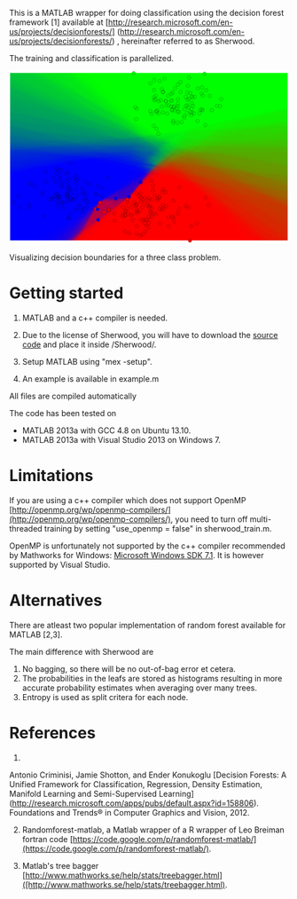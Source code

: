 This is a MATLAB wrapper for doing classification using the decision forest framework [1] available at
[http://research.microsoft.com/en-us/projects/decisionforests/]
(http://research.microsoft.com/en-us/projects/decisionforests/) ,
hereinafter referred to as Sherwood.

The training and classification is parallelized.

![ScreenShot](screenshot/decision_boundaries.png)

Visualizing decision boundaries for a three class problem.

Getting started
===

1. MATLAB and a c++ compiler is needed. 

2. Due to the license of Sherwood, you will have to download 
the [source code](http://research.microsoft.com/en-us/projects/decisionforests/) and place it inside /Sherwood/.

3. Setup MATLAB using "mex -setup".

4. An example is available in example.m

All files are compiled automatically

The code has been tested on
* MATLAB 2013a with GCC 4.8 on Ubuntu 13.10.
* MATLAB 2013a with Visual Studio 2013 on Windows 7.

Limitations
===
If you are using a c++ compiler which does not support OpenMP
[http://openmp.org/wp/openmp-compilers/](http://openmp.org/wp/openmp-compilers/),
you need to turn off multi-threaded training by setting "use_openmp = false" in sherwood_train.m.

OpenMP is unfortunately not supported by the c++ compiler recommended by Mathworks for Windows: 
[Microsoft Windows SDK 7.1](http://www.mathworks.se/support/compilers/R2013b/index.html). It is however supported by Visual Studio.

Alternatives
===
There are atleast two popular implementation of random forest available for 
MATLAB [2,3]. 

The main difference with Sherwood are

1. No bagging, so there will be no out-of-bag error et cetera.
2. The probabilities in the leafs are stored as histograms resulting in more accurate probability estimates when averaging over many trees.
3. Entropy is used as split critera for each node.

References
===
1. 
Antonio Criminisi, Jamie Shotton, and Ender Konukoglu
[Decision Forests: A Unified Framework for Classification, Regression, Density Estimation, Manifold Learning and Semi-Supervised Learning]
(http://research.microsoft.com/apps/pubs/default.aspx?id=158806). Foundations and Trends® in Computer Graphics and Vision, 2012.

2. Randomforest-matlab, a Matlab wrapper of a R wrapper of Leo Breiman fortran code
[https://code.google.com/p/randomforest-matlab/](https://code.google.com/p/randomforest-matlab/).

3. Matlab's tree bagger [http://www.mathworks.se/help/stats/treebagger.html]([http://www.mathworks.se/help/stats/treebagger.html).



